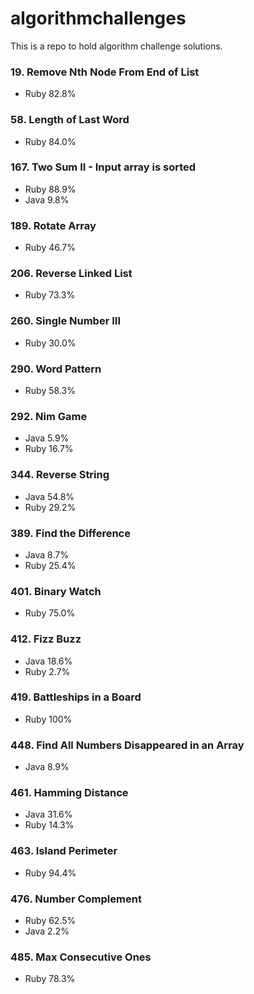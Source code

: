 # algorithmchallenges
This is a repo to hold algorithm challenge solutions.

### 19. Remove Nth Node From End of List
* Ruby 82.8%

### 58. Length of Last Word
* Ruby 84.0%

### 167. Two Sum II - Input array is sorted
* Ruby 88.9%
* Java 9.8%

### 189. Rotate Array
* Ruby 46.7%

### 206. Reverse Linked List
* Ruby 73.3%

### 260. Single Number III
* Ruby 30.0%

### 290. Word Pattern
* Ruby 58.3%

### 292. Nim Game
* Java 5.9%
* Ruby 16.7%

### 344. Reverse String
* Java 54.8%
* Ruby 29.2%

### 389. Find the Difference
* Java 8.7%
* Ruby 25.4%

### 401. Binary Watch
* Ruby 75.0%

### 412. Fizz Buzz
* Java 18.6%
* Ruby  2.7%

### 419. Battleships in a Board
* Ruby 100%

### 448. Find All Numbers Disappeared in an Array
* Java 8.9%

### 461. Hamming Distance
* Java 31.6%
* Ruby 14.3%

### 463. Island Perimeter
* Ruby 94.4%

### 476. Number Complement
* Ruby 62.5%
* Java 2.2%

### 485. Max Consecutive Ones
* Ruby 78.3%